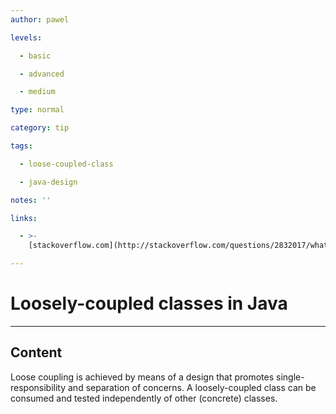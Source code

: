 ```yaml
---
author: pawel

levels:

  - basic

  - advanced

  - medium

type: normal

category: tip

tags:

  - loose-coupled-class

  - java-design

notes: ''

links:

  - >-
    [stackoverflow.com](http://stackoverflow.com/questions/2832017/what-is-the-difference-between-loose-coupling-and-tight-coupling-in-object-orien){website}

---
```

# Loosely-coupled classes in Java

---
## Content

Loose coupling is achieved by means of a design that promotes single-responsibility and separation of concerns. A loosely-coupled class can be consumed and tested independently of other (concrete) classes.